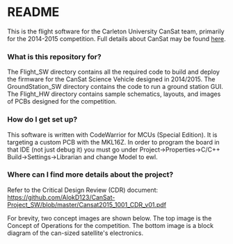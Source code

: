 # README #

This is the flight software for the Carleton University CanSat team, primarily for the 2014-2015 competition. Full details about CanSat may be found [here](http://www.cansatcompetition.com/). 

### What is this repository for? ###

The Flight_SW directory contains all the required code to build and deploy the firmware for the CanSat Science Vehicle designed in 2014/2015. The GroundStation_SW directory contains the code to run a ground station GUI. The Flight_HW directory contains sample schematics, layouts, and images of PCBs designed for the competition.

### How do I get set up? ###

This software is written with CodeWarrior for MCUs (Special Edition). It is targeting a custom PCB with the MKL16Z.
In order to program the board in that IDE (not just debug it) you must go under Project->Properties->C/C++ Build->Settings->Librarian and change Model to ewl.

### Where can I find more details about the project? ###
Refer to the Critical Design Review (CDR) document: https://github.com/AlokD123/CanSat-Project_SW/blob/master/Cansat2015_1001_CDR_v01.pdf

For brevity, two concept images are shown below. The top image is the Concept of Operations for the competition. The bottom image is a block diagram of the can-sized satellite's electronics.
